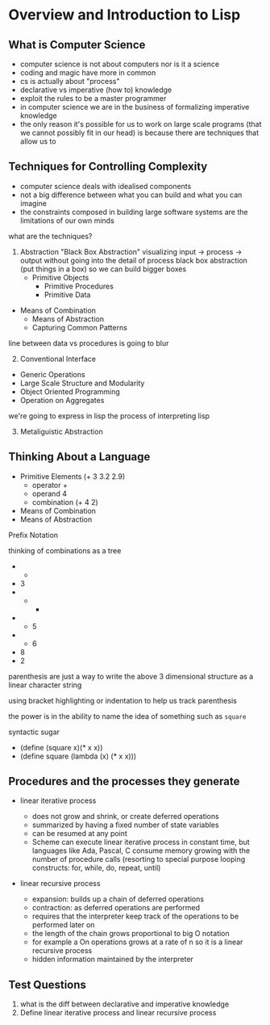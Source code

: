 # Overview and Introduction to Lisp
## What is Computer Science	
- computer science is not about computers nor is it a science
- coding and magic have more in common
- cs is actually about "process"
- declarative vs imperative (how to) knowledge
- exploit the rules to be a master programmer
- in computer science we are in the business of formalizing imperative knowledge
- the only reason it's possible for us to work on large scale programs (that we cannot possibly fit in our head) is because there are techniques that allow us to

## Techniques for Controlling Complexity
- computer science deals with idealised components
- not a big difference between what you can build and what you can imagine
- the constraints composed in building large software systems are the limitations of our own minds


what are the techniques?
1. Abstraction "Black Box Abstraction"
visualizing input -> process -> output without going into the detail of process
black box abstraction (put things in a box) so we can build bigger boxes
	- Primitive Objects
		- Primitive Procedures
		- Primitive Data
  - Means of Combination 
	- Means of Abstraction
	- Capturing Common Patterns

line between data vs procedures is going to blur	

2. Conventional Interface
- Generic Operations
- Large Scale Structure and Modularity
- Object Oriented Programming
- Operation on Aggregates

we're going to express in lisp the process of interpreting lisp

3. Metaliguistic Abstraction

## Thinking About a Language
- Primitive Elements (+ 3 3.2 2.9)
	- operator +
	- operand 4
	- combination (+ 4 2)
- Means of Combination
- Means of Abstraction

Prefix Notation

thinking of combinations as a tree

- +
- 3
- - *
- - 5
- - 6
- 8
- 2

parenthesis are just a way to write the above 3 dimensional structure as a linear character string

using bracket highlighting or indentation to help us track parenthesis

the power is in the ability to name the idea of something such as `square`

syntactic sugar
- (define (square x)(* x x))
- (define square (lambda (x) (* x x)))


## Procedures and the processes they generate
- linear iterative process
	- does not grow and shrink, or create deferred operations
	- summarized by having a fixed number of state variables
	- can be resumed at any point
	- Scheme can execute linear iterative process in constant time, but
	languages like Ada, Pascal, C consume memory growing with the number of procedure calls (resorting to special purpose looping constructs: for, while, do, repeat, until)
	
- linear recursive process
	- expansion: builds up a chain of deferred operations
	- contraction: as deferred operations are performed
	- requires that the interpreter keep track of the operations to be performed later on
	- the length of the chain grows proportional to big O notation
	- for example a On operations grows at a rate of n so it is a linear recursive process
	- hidden information maintained by the interpreter

## Test Questions
1. what is the diff between declarative and imperative knowledge
2. Define linear iterative process and linear recursive process

